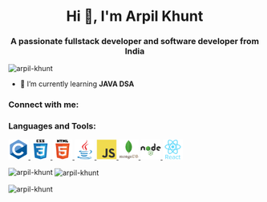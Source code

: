 <h1 align="center">Hi 👋, I'm Arpil Khunt</h1>
<h3 align="center">A passionate fullstack developer and software developer from India</h3>

<p align="left"> <img src="https://komarev.com/ghpvc/?username=arpil-khunt&label=Profile%20views&color=0e75b6&style=flat" alt="arpil-khunt" /> </p>

- 🌱 I’m currently learning **JAVA DSA**

<h3 align="left">Connect with me:</h3>
<p align="left">
<a href="https://linkedin.com/in/arpilkhunt1203" target="_blank"<img align="center" src="https://raw.githubusercontent.com/rahuldkjain/github-profile-readme-generator/master/src/images/icons/Social/linked-in-alt.svg" alt="Arpil Khunt" height="30" width="40" /></a>
<a href="https://instagram.com/arpil_khunt" target="_blank" <img align="center" src="https://raw.githubusercontent.com/rahuldkjain/github-profile-readme-generator/master/src/images/icons/Social/instagram.svg" alt="arpil_khunt" height="30" width="40" /></a>
  <a href="https://leetcode.com/u/Arpil/" target="_blank" <img align="center" src="https://upload.wikimedia.org/wikipedia/commons/1/19/LeetCode_logo_black.png" alt="arpil_khunt" height="30" width="40" /></a>
</p>

<h3 align="left">Languages and Tools:</h3>
<p align="left"> <a href="https://www.cprogramming.com/" target="_blank" rel="noreferrer"> <img src="https://raw.githubusercontent.com/devicons/devicon/master/icons/c/c-original.svg" alt="c" width="40" height="40"/> </a> <a href="https://www.w3schools.com/css/" target="_blank" rel="noreferrer"> <img src="https://raw.githubusercontent.com/devicons/devicon/master/icons/css3/css3-original-wordmark.svg" alt="css3" width="40" height="40"/> </a> <a href="https://www.w3.org/html/" target="_blank" rel="noreferrer"> <img src="https://raw.githubusercontent.com/devicons/devicon/master/icons/html5/html5-original-wordmark.svg" alt="html5" width="40" height="40"/> </a> <a href="https://www.java.com" target="_blank" rel="noreferrer"> <img src="https://raw.githubusercontent.com/devicons/devicon/master/icons/java/java-original.svg" alt="java" width="40" height="40"/> </a> <a href="https://developer.mozilla.org/en-US/docs/Web/JavaScript" target="_blank" rel="noreferrer"> <img src="https://raw.githubusercontent.com/devicons/devicon/master/icons/javascript/javascript-original.svg" alt="javascript" width="40" height="40"/> </a> <a href="https://www.mongodb.com/" target="_blank" rel="noreferrer"> <img src="https://raw.githubusercontent.com/devicons/devicon/master/icons/mongodb/mongodb-original-wordmark.svg" alt="mongodb" width="40" height="40"/> </a> <a href="https://nodejs.org" target="_blank" rel="noreferrer"> <img src="https://raw.githubusercontent.com/devicons/devicon/master/icons/nodejs/nodejs-original-wordmark.svg" alt="nodejs" width="40" height="40"/> </a> <a href="https://reactjs.org/" target="_blank" rel="noreferrer"> <img src="https://raw.githubusercontent.com/devicons/devicon/master/icons/react/react-original-wordmark.svg" alt="react" width="40" height="40"/> </a> </p>

<p><img align="left" src="https://github-readme-stats.vercel.app/api/top-langs?username=arpil-khunt&show_icons=true&locale=en&layout=compact" alt="arpil-khunt" /></p>

<p>&nbsp;<img align="center" src="https://github-readme-stats.vercel.app/api?username=arpil-khunt&show_icons=true&locale=en" alt="arpil-khunt" /></p>

<p><img align="center" src="https://github-readme-streak-stats.herokuapp.com/?user=arpil-khunt&" alt="arpil-khunt" /></p>
